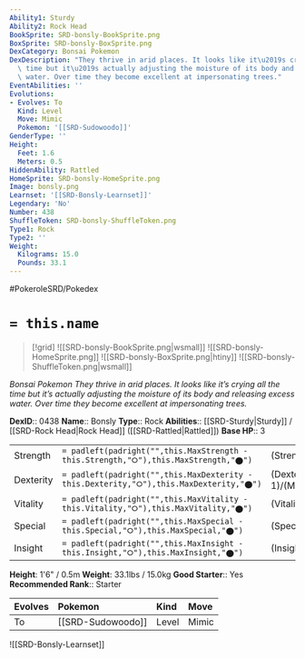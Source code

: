 ```yaml
---
Ability1: Sturdy
Ability2: Rock Head
BookSprite: SRD-bonsly-BookSprite.png
BoxSprite: SRD-bonsly-BoxSprite.png
DexCategory: Bonsai Pokemon
DexDescription: "They thrive in arid places. It looks like it\u2019s crying all the\
  \ time but it\u2019s actually adjusting the moisture of its body and releasing excess\
  \ water. Over time they become excellent at impersonating trees."
EventAbilities: ''
Evolutions:
- Evolves: To
  Kind: Level
  Move: Mimic
  Pokemon: '[[SRD-Sudowoodo]]'
GenderType: ''
Height:
  Feet: 1.6
  Meters: 0.5
HiddenAbility: Rattled
HomeSprite: SRD-bonsly-HomeSprite.png
Image: bonsly.png
Learnset: '[[SRD-Bonsly-Learnset]]'
Legendary: 'No'
Number: 438
ShuffleToken: SRD-bonsly-ShuffleToken.png
Type1: Rock
Type2: ''
Weight:
  Kilograms: 15.0
  Pounds: 33.1
---
```


#PokeroleSRD/Pokedex

# `= this.name`

> [!grid]
> ![[SRD-bonsly-BookSprite.png|wsmall]]
> ![[SRD-bonsly-HomeSprite.png]]
> ![[SRD-bonsly-BoxSprite.png|htiny]]
> ![[SRD-bonsly-ShuffleToken.png|wsmall]]


*Bonsai Pokemon*
*They thrive in arid places. It looks like it’s crying all the time but it’s actually adjusting the moisture of its body and releasing excess water. Over time they become excellent at impersonating trees.*

**DexID**:: 0438
**Name**:: Bonsly
**Type**:: Rock
**Abilities**:: [[SRD-Sturdy|Sturdy]] / [[SRD-Rock Head|Rock Head]] ([[SRD-Rattled|Rattled]])
**Base HP**:: 3

|           |                                                                                        |                                          |
| --------- | -------------------------------------------------------------------------------------- | ---------------------------------------- |
| Strength  | `= padleft(padright("",this.MaxStrength - this.Strength,"⭘"),this.MaxStrength,"⬤")`    | (Strength::2)/(MaxStrength::5)   |
| Dexterity | `= padleft(padright("",this.MaxDexterity - this.Dexterity,"⭘"),this.MaxDexterity,"⬤")` | (Dexterity:: 1)/(MaxDexterity::2) |
| Vitality  | `= padleft(padright("",this.MaxVitality - this.Vitality,"⭘"),this.MaxVitality,"⬤")`    | (Vitality::3)/(MaxVitality::6)   |
| Special   | `= padleft(padright("",this.MaxSpecial - this.Special,"⭘"),this.MaxSpecial,"⬤")`       | (Special::1)/(MaxSpecial::2)     |
| Insight   | `= padleft(padright("",this.MaxInsight - this.Insight,"⭘"),this.MaxInsight,"⬤")`       | (Insight::2)/(MaxInsight::4)     |

**Height**: 1'6" / 0.5m
**Weight**: 33.1lbs / 15.0kg
**Good Starter**:: Yes
**Recommended Rank**:: Starter

| Evolves   | Pokemon           | Kind   | Move   |
|:----------|:------------------|:-------|:-------|
| To        | [[SRD-Sudowoodo]] | Level  | Mimic  |

![[SRD-Bonsly-Learnset]]